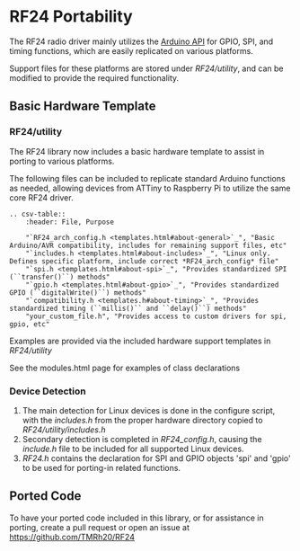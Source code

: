 # RF24 Portability

The RF24 radio driver mainly utilizes the [Arduino API](http://arduino.cc/en/reference/homePage)
for GPIO, SPI, and timing functions, which are easily replicated
on various platforms.

Support files for these platforms are stored under *RF24/utility*, and can be modified to provide
the required functionality.

## Basic Hardware Template
### RF24/utility
The RF24 library now includes a basic hardware template to assist in porting to various platforms.

The following files can be included to replicate standard Arduino functions
as needed, allowing devices from ATTiny to Raspberry Pi to utilize the same
core RF24 driver.

```eval_rst
.. csv-table::
    :header: File, Purpose

    "`RF24_arch_config.h <templates.html#about-general>`_", "Basic Arduino/AVR compatibility, includes for remaining support files, etc"
    "`includes.h <templates.html#about-includes>`_", "Linux only. Defines specific platform, include correct *RF24_arch_config* file"
    "`spi.h <templates.html#about-spi>`_", "Provides standardized SPI (``transfer()``) methods"
    "`gpio.h <templates.html#about-gpio>`_", "Provides standardized GPIO (``digitalWrite()``) methods"
    "`compatibility.h <templates.h#about-timing>`_", "Provides standardized timing (``millis()`` and ``delay()``) methods"
    "your_custom_file.h", "Provides access to custom drivers for spi, gpio, etc"
```

Examples are provided via the included hardware support templates in *RF24/utility*

See the modules.html page for examples of class declarations

### Device Detection

1. The main detection for Linux devices is done in the configure script, with the
*includes.h* from the proper hardware directory copied to *RF24/utility/includes.h*
2. Secondary detection is completed in *RF24_config.h*, causing the *include.h* file
to be included for all supported Linux devices.
3. *RF24.h* contains the declaration for SPI and GPIO objects 'spi' and 'gpio' to be
used for porting-in related functions.
## Ported Code
To have your ported code included in this library, or for assistance in porting, create a pull request or open an issue at <https://github.com/TMRh20/RF24>

